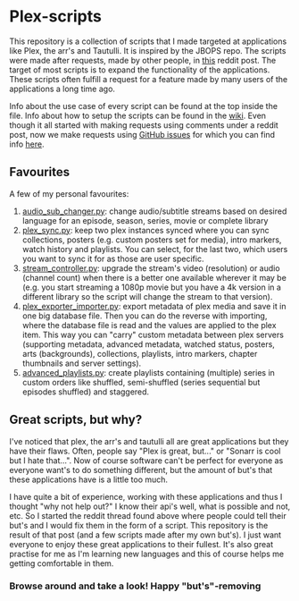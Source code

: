 # Plex-scripts

This repository is a collection of scripts that I made targeted at applications like Plex, the arr's and Tautulli. It is inspired by the JBOPS repo. The scripts were made after requests, made by other people, in [this](https://www.reddit.com/r/PleX/comments/pbwf41/ill_make_any_script_suggestions_you_give/) reddit post. The target of most scripts is to expand the functionality of the applications. These scripts often fulfill a request for a feature made by many users of the applications a long time ago.

Info about the use case of every script can be found at the top inside the file. Info about how to setup the scripts can be found in the [wiki](https://github.com/Casvt/Plex-scripts/wiki/Setup). Even though it all started with making requests using comments under a reddit post, now we make requests using [GitHub issues](https://github.com/Casvt/Plex-scripts/issues) for which you can find info [here](https://github.com/Casvt/Plex-scripts/wiki/Requesting).

## Favourites
A few of my personal favourites:
1. [audio_sub_changer.py](https://github.com/Casvt/Plex-scripts/blob/main/media_management/audio_sub_changer.py): change audio/subtitle streams based on desired language for an episode, season, series, movie or complete library
2. [plex_sync.py](https://github.com/Casvt/Plex-scripts/blob/main/server_management/plex_sync.py): keep two plex instances synced where you can sync collections, posters (e.g. custom posters set for media), intro markers, watch history and playlists. You can select, for the last two, which users you want to sync it for as those are user specific.
3. [stream_controller.py](https://github.com/Casvt/Plex-scripts/blob/main/stream_control/stream_controller.py): upgrade the stream's video (resolution) or audio (channel count) when there is a better one available wherever it may be (e.g. you start streaming a 1080p movie but you have a 4k version in a different library so the script will change the stream to that version).
4. [plex_exporter_importer.py](https://github.com/Casvt/Plex-scripts/blob/main/server_management/plex_exporter_importer.py): export metadata of plex media and save it in one big database file. Then you can do the reverse with importing, where the database file is read and the values are applied to the plex item. This way you can "carry" custom metadata between plex servers (supporting metadata, advanced metadata, watched status, posters, arts (backgrounds), collections, playlists, intro markers, chapter thumbnails and server settings).
5. [advanced_playlists.py](https://github.com/Casvt/Plex-scripts/blob/main/playlist_collection/advanced_playlists.py): create playlists containing (multiple) series in custom orders like shuffled, semi-shuffled (series sequential but episodes shuffled) and staggered.

## Great scripts, but why?
I've noticed that plex, the arr's and tautulli all are great applications but they have their flaws. Often, people say "Plex is great, but..." or "Sonarr is cool but I hate that...". Now of course software can't be perfect for everyone as everyone want's to do something different, but the amount of but's that these applications have is a little too much.

I have quite a bit of experience, working with these applications and thus I thought "why not help out?" I know their api's well, what is possible and not, etc. So I started the reddit thread found above where people could tell their but's and I would fix them in the form of a script. This repository is the result of that post (and a few scripts made after my own but's). I just want everyone to enjoy these great applications to their fullest. It's also great practise for me as I'm learning new languages and this of course helps me getting comfortable in them.

### **Browse around and take a look! Happy "but's"-removing**
